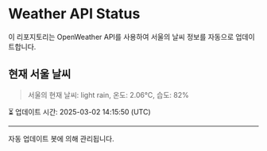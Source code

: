
# Weather API Status

이 리포지토리는 OpenWeather API를 사용하여 서울의 날씨 정보를 자동으로 업데이트합니다.

## 현재 서울 날씨
> 서울의 현재 날씨: light rain, 온도: 2.06°C, 습도: 82%

⏳ 업데이트 시간: 2025-03-02 14:15:50 (UTC)

---
자동 업데이트 봇에 의해 관리됩니다.
